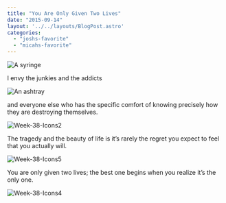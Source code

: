 ```yaml
---
title: "You Are Only Given Two Lives"
date: "2015-09-14"
layout: '../../layouts/BlogPost.astro'
categories: 
  - "joshs-favorite"
  - "micahs-favorite"
---
```


![A syringe](/assets/images/Week-38-Icons3.jpg)

I envy the junkies and the addicts

![An ashtray](/assets/images/Week-38-Icons.jpg)

and everyone else who has the specific comfort of knowing precisely how they are destroying themselves.

![Week-38-Icons2](/assets/images/Week-38-Icons2.jpg)

The tragedy and the beauty of life is it’s rarely the regret you expect to feel that you actually will.

![Week-38-Icons5](/assets/images/Week-38-Icons5.jpg)

You are only given two lives; the best one begins when you realize it’s the only one.

![Week-38-Icons4](/assets/images/Week-38-Icons4.jpg)
